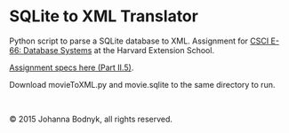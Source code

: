 # SQLite to XML Translator

Python script to parse a SQLite database to XML. Assignment for [CSCI E-66: Database Systems](https://www.extension.harvard.edu/academics/courses/database-systems/24046) at the Harvard Extension School.

[Assignment specs here (Part II.5)](http://sites.harvard.edu/~cscie66/assignments/ps4.html).

Download movieToXML.py and movie.sqlite to the same directory to run.

<br>

&copy; 2015 Johanna Bodnyk, all rights reserved.
